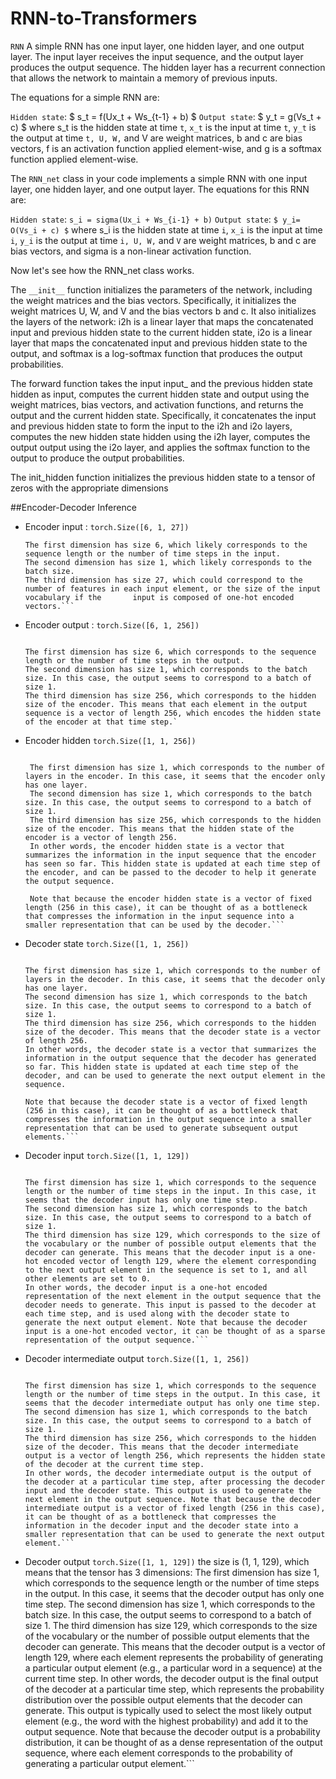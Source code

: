 # RNN-to-Transformers
```RNN```
A simple RNN has one input layer, one hidden layer, and one output layer. The input layer receives the input sequence, and the output layer produces the output sequence. The hidden layer has a recurrent connection that allows the network to maintain a memory of previous inputs.

The equations for a simple RNN are:

`Hidden state`: $ s_t = f(Ux_t + Ws_{t-1} + b) $
`Output state`: $ y_t = g(Vs_t + c) $
where s_t is the hidden state at time `t`, `x_t` is the input at time `t`, `y_t` is the output at time `t, U, W,` and V are weight matrices, b and c are bias vectors, f is an activation function applied element-wise, and g is a softmax function applied element-wise.

The `RNN_net` class in your code implements a simple RNN with one input layer, one hidden layer, and one output layer. The equations for this RNN are:

`Hidden state`: ``` s_i = sigma(Ux_i + Ws_{i-1} + b) ```
`Output state`: ```$ y_i= O(Vs_i + c) $```
where s_i is the hidden state at time `i`, `x_i` is the input at time `i`, `y_i` is the output at time `i, U, W,` and `V` are weight matrices, b and c are bias vectors, and sigma is a non-linear activation function.

Now let's see how the RNN_net class works.

The `__init__` function initializes the parameters of the network, including the weight matrices and the bias vectors. Specifically, it initializes the weight matrices U, W, and V and the bias vectors b and c. It also initializes the layers of the network: i2h is a linear layer that maps the concatenated input and previous hidden state to the current hidden state, i2o is a linear layer that maps the concatenated input and previous hidden state to the output, and softmax is a log-softmax function that produces the output probabilities.

The forward function takes the input input_ and the previous hidden state hidden as input, computes the current hidden state and output using the weight matrices, bias vectors, and activation functions, and returns the output and the current hidden state. Specifically, it concatenates the input and previous hidden state to form the input to the i2h and i2o layers, computes the new hidden state hidden using the i2h layer, computes the output output using the i2o layer, and applies the softmax function to the output to produce the output probabilities.

The init_hidden function initializes the previous hidden state to a tensor of zeros with the appropriate dimensions



##Encoder-Decoder Inference

- Encoder input : `torch.Size([6, 1, 27])`
    ```the size is (6, 1, 27), which means that the tensor has 3 dimensions:
    The first dimension has size 6, which likely corresponds to the sequence length or the number of time steps in the input.
    The second dimension has size 1, which likely corresponds to the batch size.
    The third dimension has size 27, which could correspond to the number of features in each input element, or the size of the input vocabulary if the       input is composed of one-hot encoded vectors.```

- Encoder output : `torch.Size([6, 1, 256])`
    ```the size is (6, 1, 256), which means that the tensor has 3 dimensions:

    The first dimension has size 6, which corresponds to the sequence length or the number of time steps in the output.
    The second dimension has size 1, which corresponds to the batch size. In this case, the output seems to correspond to a batch of size 1.
    The third dimension has size 256, which corresponds to the hidden size of the encoder. This means that each element in the output sequence is a vector of length 256, which encodes the hidden state of the encoder at that time step.`
- Encoder hidden ```torch.Size([1, 1, 256])```
   ```the size is (1, 1, 256), which means that  the tensor has 3 dimensions:

    The first dimension has size 1, which corresponds to the number of layers in the encoder. In this case, it seems that the encoder only has one layer.
    The second dimension has size 1, which corresponds to the batch size. In this case, the output seems to correspond to a batch of size 1.
    The third dimension has size 256, which corresponds to the hidden size of the encoder. This means that the hidden state of the encoder is a vector of length 256.
    In other words, the encoder hidden state is a vector that summarizes the information in the input sequence that the encoder has seen so far. This hidden state is updated at each time step of the encoder, and can be passed to the decoder to help it generate the output sequence.

    Note that because the encoder hidden state is a vector of fixed length (256 in this case), it can be thought of as a bottleneck that compresses the information in the input sequence into a smaller representation that can be used by the decoder.```
- Decoder state ```torch.Size([1, 1, 256])```
    
    ```the size is (1, 1, 256), which means that the tensor has 3 dimensions:

    The first dimension has size 1, which corresponds to the number of layers in the decoder. In this case, it seems that the decoder only has one layer.
    The second dimension has size 1, which corresponds to the batch size. In this case, the output seems to correspond to a batch of size 1.
    The third dimension has size 256, which corresponds to the hidden size of the decoder. This means that the decoder state is a vector of length 256.
    In other words, the decoder state is a vector that summarizes the information in the output sequence that the decoder has generated so far. This hidden state is updated at each time step of the decoder, and can be used to generate the next output element in the sequence.

    Note that because the decoder state is a vector of fixed length (256 in this case), it can be thought of as a bottleneck that compresses the information in the output sequence into a smaller representation that can be used to generate subsequent output elements.```
- Decoder input ```torch.Size([1, 1, 129])```
    
    ```the size is (1, 1, 129), which means that the tensor has 3 dimensions:

    The first dimension has size 1, which corresponds to the sequence length or the number of time steps in the input. In this case, it seems that the decoder input has only one time step.
    The second dimension has size 1, which corresponds to the batch size. In this case, the output seems to correspond to a batch of size 1.
    The third dimension has size 129, which corresponds to the size of the vocabulary or the number of possible output elements that the decoder can generate. This means that the decoder input is a one-hot encoded vector of length 129, where the element corresponding to the next output element in the sequence is set to 1, and all other elements are set to 0.
    In other words, the decoder input is a one-hot encoded representation of the next element in the output sequence that the decoder needs to generate. This input is passed to the decoder at each time step, and is used along with the decoder state to generate the next output element. Note that because the decoder input is a one-hot encoded vector, it can be thought of as a sparse representation of the output sequence.```
- Decoder intermediate output ```torch.Size([1, 1, 256])```
    ```the size is (1, 1, 256), which means that the tensor has 3 dimensions:

    The first dimension has size 1, which corresponds to the sequence length or the number of time steps in the output. In this case, it seems that the decoder intermediate output has only one time step.
    The second dimension has size 1, which corresponds to the batch size. In this case, the output seems to correspond to a batch of size 1.
    The third dimension has size 256, which corresponds to the hidden size of the decoder. This means that the decoder intermediate output is a vector of length 256, which represents the hidden state of the decoder at the current time step.
    In other words, the decoder intermediate output is the output of the decoder at a particular time step, after processing the decoder input and the decoder state. This output is used to generate the next element in the output sequence. Note that because the decoder intermediate output is a vector of fixed length (256 in this case), it can be thought of as a bottleneck that compresses the information in the decoder input and the decoder state into a smaller representation that can be used to generate the next output element.```
- Decoder output ```torch.Size([1, 1, 129])```
 the size is (1, 1, 129), which means that the tensor has 3 dimensions:
    The first dimension has size 1, which corresponds to the sequence length or the number of time steps in the output. In this case, it seems that the decoder output has only one time step.
    The second dimension has size 1, which corresponds to the batch size. In this case, the output seems to correspond to a batch of size 1.
    The third dimension has size 129, which corresponds to the size of the vocabulary or the number of possible output elements that the decoder can generate. This means that the decoder output is a vector of length 129, where each element represents the probability of generating a particular output element (e.g., a particular word in a sequence) at the current time step.
    In other words, the decoder output is the final output of the decoder at a particular time step, which represents the probability distribution over the possible output elements that the decoder can generate. This output is typically used to select the most likely output element (e.g., the word with the highest probability) and add it to the output sequence. Note that because the decoder output is a probability distribution, it can be thought of as a dense representation of the output sequence, where each element corresponds to the probability of generating a particular output element.```

